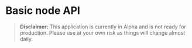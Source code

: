 # Basic node API

> **Disclaimer:** This application is currently in Alpha and is not ready for
> production. Please use at your own risk as things will change almost daily.